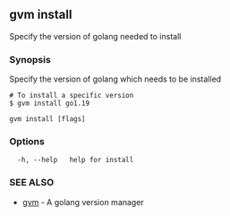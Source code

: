 ## gvm install

Specify the version of golang needed to install

### Synopsis

Specify the version of golang which needs to be installed

	# To install a specific version
	$ gvm install go1.19
	

```
gvm install [flags]
```

### Options

```
  -h, --help   help for install
```

### SEE ALSO

* [gvm](gvm.md)	 - A golang version manager

